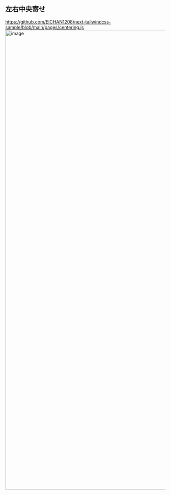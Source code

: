 ## 左右中央寄せ
https://github.com/EICHAN1208/next-tailwindcss-sample/blob/main/pages/centering.js
<img width="1440" alt="image" src="https://user-images.githubusercontent.com/50512657/183432529-c41ad95c-7e43-4e2c-a8eb-47546b3959e3.png">
